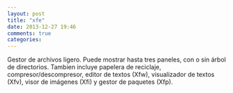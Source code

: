 ```yaml
---
layout: post
title: "xfe"
date: 2013-12-27 19:46
comments: true
categories: 
---
```

Gestor de archivos ligero. Puede mostrar hasta tres paneles, con o sin árbol de directorios. Tambien incluye papelera de reciclaje, compresor/descompresor, editor de textos (Xfw), visualizador de textos (Xfv), visor de imágenes (Xfi) y gestor de paquetes (Xfp).

